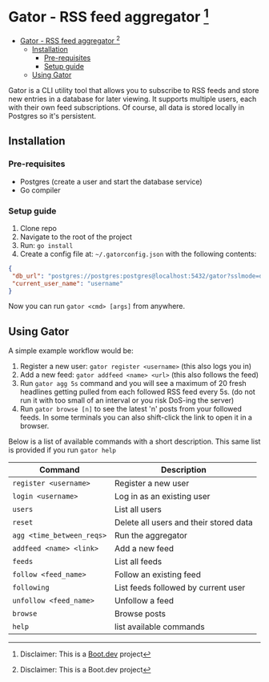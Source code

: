 # Gator - RSS feed aggregator [^1]

<!--toc:start-->
- [Gator - RSS feed aggregator [^1]](#gator---rss-feed-aggregator-1)
  - [Installation](#installation)
    - [Pre-requisites](#pre-requisites)
    - [Setup guide](#setup-guide)
  - [Using Gator](#using-gator)
<!--toc:end-->

Gator is a CLI utility tool that allows you to subscribe to RSS feeds
and store new entries in a database for later viewing.
It supports multiple users, each with their own feed subscriptions.
Of course, all data is stored locally in Postgres so it's persistent.

## Installation

### Pre-requisites

- Postgres (create a user and start the database service)
- Go compiler

### Setup guide

1. Clone repo
2. Navigate to the root of the project
3. Run: `go install`
4. Create a config file at: `~/.gatorconfig.json` with the following contents:

```JSON
{
 "db_url": "postgres://postgres:postgres@localhost:5432/gator?sslmode=disable",
 "current_user_name": "username"
}
```

Now you can run `gator <cmd> [args]` from anywhere.

## Using Gator

A simple example workflow would be:

1. Register a new user: `gator register <username>` (this also logs you in)
2. Add a new feed: `gator addfeed <name> <url>` (this also follows the feed)
3. Run `gator agg 5s` command and you will see a maximum of 20 fresh headlines
getting pulled from each followed RSS feed every 5s.
(do not run it with too small of an interval or you risk DoS-ing the server)
4. Run `gator browse [n]` to see the latest 'n' posts from your followed feeds.
In some terminals you can also shift-click the link to open it in a browser.

Below is a list of available commands with a short description.
This same list is provided if you run `gator help`

| Command | Description |
|----------|-------------|
| `register <username>`    | Register a new user|
| `login <username>`      | Log in as an existing user|
| `users`       | List all users|
| `reset`       | Delete all users and their stored data|
| `agg <time_between_reqs>`        | Run the aggregator|
| `addfeed <name> <link>`    | Add a new feed|
| `feeds`       | List all feeds|
| `follow <feed_name>`     | Follow an existing feed|
| `following`   | List feeds followed by current user|
| `unfollow <feed_name>`   | Unfollow a feed|
| `browse`      | Browse posts|
| `help`        | list available commands|

[^1]: Disclaimer: This is a [Boot.dev](Boot.dev) project

